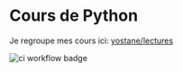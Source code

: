 # Cours de Python

Je regroupe mes cours ici: [yostane/lectures](https://github.com/yostane/lectures)


![ci workflow badge](https://github.com/yostane/cours-python/actions/workflows/ci.yml/badge.svg)
